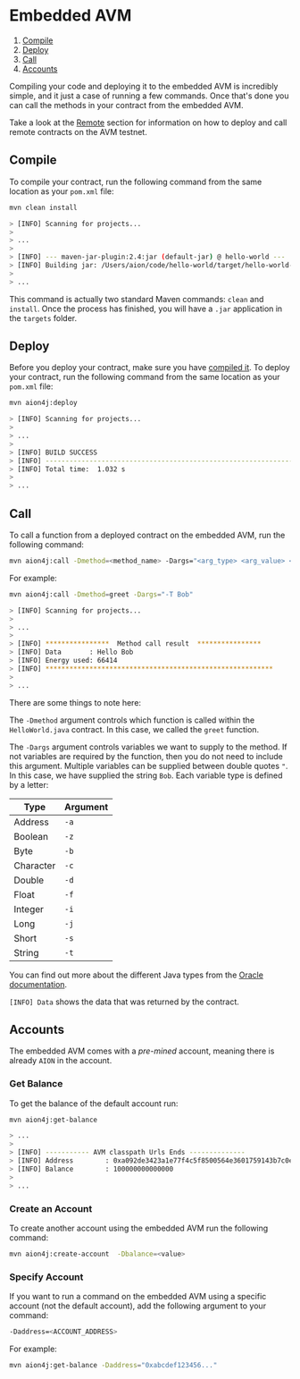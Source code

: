 # Embedded AVM

1. [Compile](#compile)
2. [Deploy](#deploy)
3. [Call](#call)
4. [Accounts](#accounts)

Compiling your code and deploying it to the embedded AVM is incredibly simple, and it just a case of running a few commands. Once that's done you can call the methods in your contract from the embedded AVM.

Take a look at the [Remote](https://docs.aion.network/docs/maven/remote-avm) section for information on how to deploy and call remote contracts on the AVM testnet.

## Compile

To compile your contract, run the following command from the same location as your `pom.xml` file:

```bash
mvn clean install

> [INFO] Scanning for projects...
>
> ...
>
> [INFO] --- maven-jar-plugin:2.4:jar (default-jar) @ hello-world ---
> [INFO] Building jar: /Users/aion/code/hello-world/target/hello-world-1.0-SNAPSHOT.jar
>
> ...
```

This command is actually two standard Maven commands: `clean` and `install`. Once the process has finished, you will have a `.jar` application in the `targets` folder.

## Deploy

Before you deploy your contract, make sure you have [compiled it](#section-compile). To deploy your contract, run the following command from the same location as your `pom.xml` file:

```bash
mvn aion4j:deploy

> [INFO] Scanning for projects...
>
> ...
>
> [INFO] BUILD SUCCESS
> [INFO] ------------------------------------------------------------------------
> [INFO] Total time:  1.032 s
>
> ...
```

## Call

To call a function from a deployed contract on the embedded AVM, run the following command:

```bash
mvn aion4j:call -Dmethod=<method_name> -Dargs="<arg_type> <arg_value> <arg_type> <arg_value> ..."
```

For example:

```bash
mvn aion4j:call -Dmethod=greet -Dargs="-T Bob"

> [INFO] Scanning for projects...
>
> ...
>
> [INFO] ****************  Method call result  ****************
> [INFO] Data       : Hello Bob
> [INFO] Energy used: 66414
> [INFO] *********************************************************
>
> ...
```

There are some things to note here:

The `-Dmethod` argument controls which function is called within the `HelloWorld.java` contract. In this case, we called the `greet` function.

The `-Dargs` argument controls variables we want to supply to the method. If not variables are required by the function, then you do not need to include this argument. Multiple variables can be supplied between double quotes `"`. In this case, we have supplied the string `Bob`. Each variable type is defined by a letter:

| Type | Argument |
| ---- | -------- |
| Address | `-a` |
| Boolean | `-z` |
| Byte | `-b` |
| Character | `-c` |
| Double | `-d` |
| Float | `-f` |
| Integer | `-i` |
| Long | `-j` |
| Short | `-s` |
| String | `-t` |

You can find out more about the different Java types from the [Oracle documentation](https://docs.oracle.com/javase/tutorial/java/nutsandbolts/datatypes.html).

`[INFO] Data` shows the data that was returned by the contract.

## Accounts

The embedded AVM comes with a _pre-mined_ account, meaning there is already `AION` in the account.

### Get Balance

To get the balance of the default account run:

```bash
mvn aion4j:get-balance

> ...
>
> [INFO] ----------- AVM classpath Urls Ends --------------
> [INFO] Address        : 0xa092de3423a1e77f4c5f8500564e3601759143b7c0e652a7012d35eb67b283ca
> [INFO] Balance        : 100000000000000
>
> ...
```

### Create an Account

To create another account using the embedded AVM run the following command:

```bash
mvn aion4j:create-account  -Dbalance=<value>
```

### Specify Account

If you want to run a command on the embedded AVM using a specific account (not the default account), add the following argument to your command:

```bash
-Daddress=<ACCOUNT_ADDRESS>
```

For example:

```bash
mvn aion4j:get-balance -Daddress="0xabcdef123456..."
```